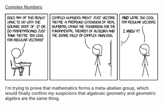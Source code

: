 [Complex Numbers](https://xkcd.com/2028)

![Complex Numbers](./random_comic.png)

I'm trying to prove that mathematics forms a meta-abelian group, which would finally confirm my suspicions that algebraic geometry and geometric algebra are the same thing.

